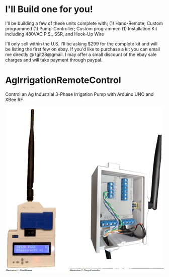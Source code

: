 # I'll Build one for you!
I'll be building a few of these units complete with;
(1) Hand-Remote; Custom programmed
(1) Pump-Controller; Custom programmed
(1) Installation Kit including 480VAC P.S., SSR, and Hook-Up Wire

I'll only sell within the U.S.
I'll be asking $299 for the complete kit and will be listing the first few on ebay.
If you'd like to purchase a kit you can email me directly @ tgit28@gmail.
I may offer a small discount of the ebay sale charges and will take payment through paypal.

# AgIrrigationRemoteControl
Control an Ag Industrial 3-Phase Irrigation Pump with Arduino UNO and XBee RF

![Hand Remote](/pics/Hand_PumpControl_Units.png)